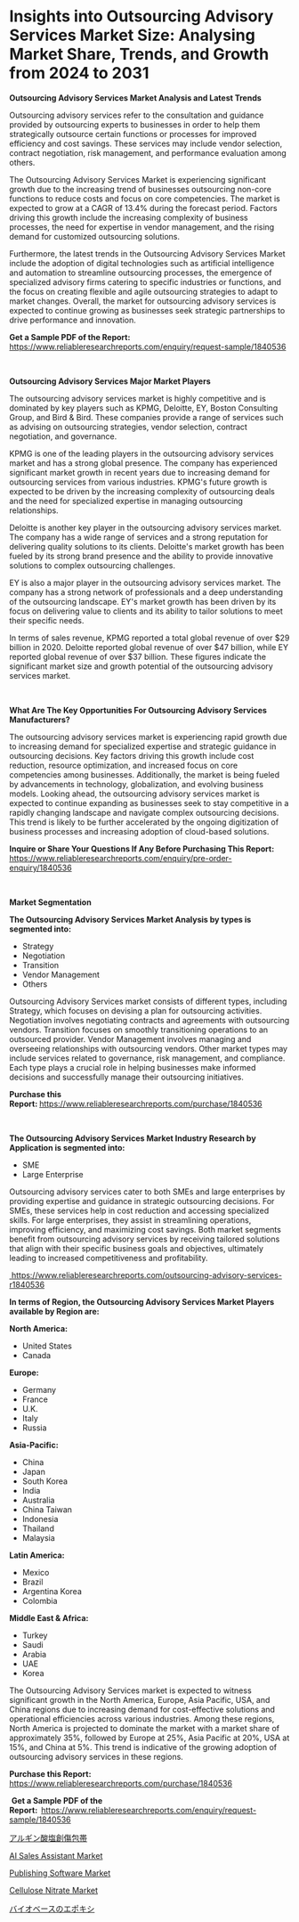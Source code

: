 <p><h1>Insights into Outsourcing Advisory Services Market Size: Analysing Market Share, Trends, and Growth from 2024 to 2031</h1></p><p><strong>Outsourcing Advisory Services Market Analysis and Latest Trends</strong></p>
<p><p>Outsourcing advisory services refer to the consultation and guidance provided by outsourcing experts to businesses in order to help them strategically outsource certain functions or processes for improved efficiency and cost savings. These services may include vendor selection, contract negotiation, risk management, and performance evaluation among others.</p><p>The Outsourcing Advisory Services Market is experiencing significant growth due to the increasing trend of businesses outsourcing non-core functions to reduce costs and focus on core competencies. The market is expected to grow at a CAGR of 13.4% during the forecast period. Factors driving this growth include the increasing complexity of business processes, the need for expertise in vendor management, and the rising demand for customized outsourcing solutions.</p><p>Furthermore, the latest trends in the Outsourcing Advisory Services Market include the adoption of digital technologies such as artificial intelligence and automation to streamline outsourcing processes, the emergence of specialized advisory firms catering to specific industries or functions, and the focus on creating flexible and agile outsourcing strategies to adapt to market changes. Overall, the market for outsourcing advisory services is expected to continue growing as businesses seek strategic partnerships to drive performance and innovation.</p></p>
<p><strong>Get a Sample PDF of the Report:&nbsp;</strong> <a href="https://www.reliableresearchreports.com/enquiry/request-sample/1840536">https://www.reliableresearchreports.com/enquiry/request-sample/1840536</a></p>
<p>&nbsp;</p>
<p><strong>Outsourcing Advisory Services Major Market Players</strong></p>
<p><p>The outsourcing advisory services market is highly competitive and is dominated by key players such as KPMG, Deloitte, EY, Boston Consulting Group, and Bird & Bird. These companies provide a range of services such as advising on outsourcing strategies, vendor selection, contract negotiation, and governance.</p><p>KPMG is one of the leading players in the outsourcing advisory services market and has a strong global presence. The company has experienced significant market growth in recent years due to increasing demand for outsourcing services from various industries. KPMG's future growth is expected to be driven by the increasing complexity of outsourcing deals and the need for specialized expertise in managing outsourcing relationships.</p><p>Deloitte is another key player in the outsourcing advisory services market. The company has a wide range of services and a strong reputation for delivering quality solutions to its clients. Deloitte's market growth has been fueled by its strong brand presence and the ability to provide innovative solutions to complex outsourcing challenges.</p><p>EY is also a major player in the outsourcing advisory services market. The company has a strong network of professionals and a deep understanding of the outsourcing landscape. EY's market growth has been driven by its focus on delivering value to clients and its ability to tailor solutions to meet their specific needs.</p><p>In terms of sales revenue, KPMG reported a total global revenue of over $29 billion in 2020. Deloitte reported global revenue of over $47 billion, while EY reported global revenue of over $37 billion. These figures indicate the significant market size and growth potential of the outsourcing advisory services market.</p></p>
<p>&nbsp;</p>
<p><strong>What Are The Key Opportunities For Outsourcing Advisory Services Manufacturers?</strong></p>
<p><p>The outsourcing advisory services market is experiencing rapid growth due to increasing demand for specialized expertise and strategic guidance in outsourcing decisions. Key factors driving this growth include cost reduction, resource optimization, and increased focus on core competencies among businesses. Additionally, the market is being fueled by advancements in technology, globalization, and evolving business models. Looking ahead, the outsourcing advisory services market is expected to continue expanding as businesses seek to stay competitive in a rapidly changing landscape and navigate complex outsourcing decisions. This trend is likely to be further accelerated by the ongoing digitization of business processes and increasing adoption of cloud-based solutions.</p></p>
<p><strong>Inquire or Share Your Questions If Any Before Purchasing This Report:</strong> <a href="https://www.reliableresearchreports.com/enquiry/pre-order-enquiry/1840536">https://www.reliableresearchreports.com/enquiry/pre-order-enquiry/1840536</a></p>
<p>&nbsp;</p>
<p><strong>Market Segmentation</strong></p>
<p><strong>The Outsourcing Advisory Services Market Analysis by types is segmented into:</strong></p>
<p><ul><li>Strategy</li><li>Negotiation</li><li>Transition</li><li>Vendor Management</li><li>Others</li></ul></p>
<p><p>Outsourcing Advisory Services market consists of different types, including Strategy, which focuses on devising a plan for outsourcing activities. Negotiation involves negotiating contracts and agreements with outsourcing vendors. Transition focuses on smoothly transitioning operations to an outsourced provider. Vendor Management involves managing and overseeing relationships with outsourcing vendors. Other market types may include services related to governance, risk management, and compliance. Each type plays a crucial role in helping businesses make informed decisions and successfully manage their outsourcing initiatives.</p></p>
<p><strong>Purchase this Report:&nbsp;</strong><a href="https://www.reliableresearchreports.com/purchase/1840536">https://www.reliableresearchreports.com/purchase/1840536</a></p>
<p>&nbsp;</p>
<p><strong>The Outsourcing Advisory Services Market Industry Research by Application is segmented into:</strong></p>
<p><ul><li>SME</li><li>Large Enterprise</li></ul></p>
<p><p>Outsourcing advisory services cater to both SMEs and large enterprises by providing expertise and guidance in strategic outsourcing decisions. For SMEs, these services help in cost reduction and accessing specialized skills. For large enterprises, they assist in streamlining operations, improving efficiency, and maximizing cost savings. Both market segments benefit from outsourcing advisory services by receiving tailored solutions that align with their specific business goals and objectives, ultimately leading to increased competitiveness and profitability.</p></p>
<p><a href="https://www.reliableresearchreports.com/outsourcing-advisory-services-r1840536">&nbsp;https://www.reliableresearchreports.com/outsourcing-advisory-services-r1840536</a></p>
<p><strong>In terms of Region, the Outsourcing Advisory Services Market Players available by Region are:</strong></p>
<p>
    <p> <strong> North America: </strong>
        <ul>
            <li>United States</li>
            <li>Canada</li>
        </ul>
        </p> 
    <p> <strong> Europe: </strong>
        <ul>
            <li>Germany</li>
            <li>France</li>
            <li>U.K.</li>
            <li>Italy</li>
            <li>Russia</li>
        </ul>
        </p> 
    <p> <strong> Asia-Pacific: </strong>
        <ul>
            <li>China</li>
            <li>Japan</li>
            <li>South Korea</li>
            <li>India</li>
            <li>Australia</li>
            <li>China Taiwan</li>
            <li>Indonesia</li>
            <li>Thailand</li>
            <li>Malaysia</li>
        </ul>
        </p> 
    <p> <strong> Latin America: </strong>
        <ul>
            <li>Mexico</li>
            <li>Brazil</li>
            <li>Argentina Korea</li>
            <li>Colombia</li>
        </ul>
        </p> 
    <p> <strong> Middle East & Africa: </strong>
        <ul>
            <li>Turkey</li>
            <li>Saudi</li>
            <li>Arabia</li>
            <li>UAE</li>
            <li>Korea</li>
        </ul>
    </p>
    </p>
<p><p>The Outsourcing Advisory Services market is expected to witness significant growth in the North America, Europe, Asia Pacific, USA, and China regions due to increasing demand for cost-effective solutions and operational efficiencies across various industries. Among these regions, North America is projected to dominate the market with a market share of approximately 35%, followed by Europe at 25%, Asia Pacific at 20%, USA at 15%, and China at 5%. This trend is indicative of the growing adoption of outsourcing advisory services in these regions.</p></p>
<p><strong>Purchase this Report: </strong><a href="https://www.reliableresearchreports.com/purchase/1840536">https://www.reliableresearchreports.com/purchase/1840536</a></p>
<p>&nbsp;<strong>Get a Sample PDF of the Report:&nbsp;&nbsp;</strong><a href="https://www.reliableresearchreports.com/enquiry/request-sample/1840536">https://www.reliableresearchreports.com/enquiry/request-sample/1840536</a></p>
<p><strong></strong></p>
<p><p><a href="https://github.com/RudySimonis2023/Market-Research-Report-List-1/blob/main/350402960061.md">アルギン酸塩創傷包帯</a></p><p><a href="https://github.com/Glendatilghmankmgz0rbhwpy/Market-Research-Report-List-2/blob/main/ai-sales-assistant-market.md">AI Sales Assistant Market</a></p><p><a href="https://github.com/DeonteStanton2023/Market-Research-Report-List-1/blob/main/publishing-software-market.md">Publishing Software Market</a></p><p><a href="https://www.linkedin.com/pulse/cellulose-nitrate-market-research-report-forecasted-period-from-pwx6f">Cellulose Nitrate Market</a></p><p><a href="https://github.com/mm14022023/Market-Research-Report-List-1/blob/main/956123460059.md">バイオベースのエポキシ</a></p></p>